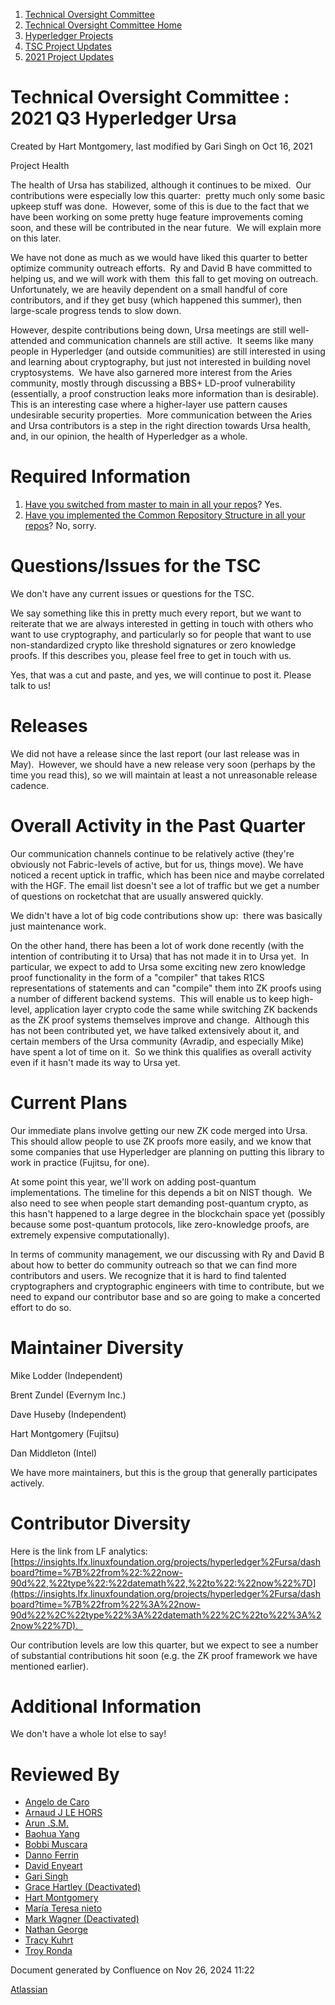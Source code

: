 1. [Technical Oversight Committee](index.html)
2. [Technical Oversight Committee Home](Technical-Oversight-Committee-Home_21430274.html)
3. [Hyperledger Projects](Hyperledger-Projects_21447704.html)
4. [TSC Project Updates](TSC-Project-Updates_21430854.html)
5. [2021 Project Updates](2021-Project-Updates_21452543.html)

# Technical Oversight Committee : 2021 Q3 Hyperledger Ursa

Created by Hart Montgomery, last modified by Gari Singh on Oct 16, 2021

Project Health

The health of Ursa has stabilized, although it continues to be mixed.  Our contributions were especially low this quarter:  pretty much only some basic upkeep stuff was done.  However, some of this is due to the fact that we have been working on some pretty huge feature improvements coming soon, and these will be contributed in the near future.  We will explain more on this later.

We have not done as much as we would have liked this quarter to better optimize community outreach efforts.  Ry and David B have committed to helping us, and we will work with them  this fall to get moving on outreach.  Unfortunately, we are heavily dependent on a small handful of core contributors, and if they get busy (which happened this summer), then large-scale progress tends to slow down.

However, despite contributions being down, Ursa meetings are still well-attended and communication channels are still active.  It seems like many people in Hyperledger (and outside communities) are still interested in using and learning about cryptography, but just not interested in building novel cryptosystems.  We have also garnered more interest from the Aries community, mostly through discussing a BBS+ LD-proof vulnerability (essentially, a proof construction leaks more information than is desirable).  This is an interesting case where a higher-layer use pattern causes undesirable security properties.  More communication between the Aries and Ursa contributors is a step in the right direction towards Ursa health, and, in our opinion, the health of Hyperledger as a whole.

# Required Information

1. [Have you switched from master to main in all your repos](https://lf-hyperledger.atlassian.net/wiki/display/TSC/Projects+have+two+quarters+to+comply+with+common+repo+structure?focusedCommentId=21452776)? Yes.
2. [Have you implemented the Common Repository Structure in all your repos](https://tsc.hyperledger.org/repository-structure.html)? No, sorry.

# Questions/Issues for the TSC

We don't have any current issues or questions for the TSC.

We say something like this in pretty much every report, but we want to reiterate that we are always interested in getting in touch with others who want to use cryptography, and particularly so for people that want to use non-standardized crypto like threshold signatures or zero knowledge proofs. If this describes you, please feel free to get in touch with us.

Yes, that was a cut and paste, and yes, we will continue to post it. Please talk to us!

# Releases

We did not have a release since the last report (our last release was in May).  However, we should have a new release very soon (perhaps by the time you read this), so we will maintain at least a not unreasonable release cadence.

# Overall Activity in the Past Quarter

Our communication channels continue to be relatively active (they're obviously not Fabric-levels of active, but for us, things move). We have noticed a recent uptick in traffic, which has been nice and maybe correlated with the HGF. The email list doesn't see a lot of traffic but we get a number of questions on rocketchat that are usually answered quickly.

We didn't have a lot of big code contributions show up:  there was basically just maintenance work.

On the other hand, there has been a lot of work done recently (with the intention of contributing it to Ursa) that has not made it in to Ursa yet.  In particular, we expect to add to Ursa some exciting new zero knowledge proof functionality in the form of a "compiler" that takes R1CS representations of statements and can "compile" them into ZK proofs using a number of different backend systems.  This will enable us to keep high-level, application layer crypto code the same while switching ZK backends as the ZK proof systems themselves improve and change.  Although this has not been contributed yet, we have talked extensively about it, and certain members of the Ursa community (Avradip, and especially Mike) have spent a lot of time on it.  So we think this qualifies as overall activity even if it hasn't made its way to Ursa yet.

# Current Plans

Our immediate plans involve getting our new ZK code merged into Ursa.  This should allow people to use ZK proofs more easily, and we know that some companies that use Hyperledger are planning on putting this library to work in practice (Fujitsu, for one).  

At some point this year, we'll work on adding post-quantum implementations. The timeline for this depends a bit on NIST though.  We also need to see when people start demanding post-quantum crypto, as this hasn't happened to a large degree in the blockchain space yet (possibly because some post-quantum protocols, like zero-knowledge proofs, are extremely expensive computationally).

In terms of community management, we our discussing with Ry and David B about how to better do community outreach so that we can find more contributors and users. We recognize that it is hard to find talented cryptographers and cryptographic engineers with time to contribute, but we need to expand our contributor base and so are going to make a concerted effort to do so.

# Maintainer Diversity

Mike Lodder (Independent)

Brent Zundel (Evernym Inc.)

Dave Huseby (Independent)

Hart Montgomery (Fujitsu)

Dan Middleton (Intel)

We have more maintainers, but this is the group that generally participates actively.  

# Contributor Diversity

Here is the link from LF analytics:  [https://insights.lfx.linuxfoundation.org/projects/hyperledger%2Fursa/dashboard?time=%7B%22from%22:%22now-90d%22,%22type%22:%22datemath%22,%22to%22:%22now%22%7D](https://insights.lfx.linuxfoundation.org/projects/hyperledger%2Fursa/dashboard?time=%7B%22from%22%3A%22now-90d%22%2C%22type%22%3A%22datemath%22%2C%22to%22%3A%22now%22%7D).  

Our contribution levels are low this quarter, but we expect to see a number of substantial contributions hit soon (e.g. the ZK proof framework we have mentioned earlier).

# Additional Information

We don't have a whole lot else to say!  

# Reviewed By

- [Angelo de Caro](https://lf-hyperledger.atlassian.net/wiki/people/70121:d6b0f0e4-825f-4f16-88e1-4d14e95f2f10?ref=confluence)
- [Arnaud J LE HORS](https://lf-hyperledger.atlassian.net/wiki/people/70121:0e75e3b8-500a-4067-9f7e-ed46e91bcb9d?ref=confluence)
- [Arun .S.M.](https://lf-hyperledger.atlassian.net/wiki/people/621a0e5097d313006ba7386a?ref=confluence)
- [Baohua Yang](https://lf-hyperledger.atlassian.net/wiki/people/557058:17d87dbf-05fe-4c1b-84cf-fd69f7fcbb20?ref=confluence)
- [Bobbi Muscara](https://lf-hyperledger.atlassian.net/wiki/people/5c4cb1b7d8bbb7445c0a457e?ref=confluence)
- [Danno Ferrin](https://lf-hyperledger.atlassian.net/wiki/people/5b7f2d80c4e4892a5b789551?ref=confluence)
- [David Enyeart](https://lf-hyperledger.atlassian.net/wiki/people/712020:30d7e775-8a5d-4896-8950-8da2af027639?ref=confluence)
- [Gari Singh](https://lf-hyperledger.atlassian.net/wiki/people/557058:51429e31-90f4-4684-b7cd-9a4fe15ff188?ref=confluence)
- [Grace Hartley (Deactivated)](https://lf-hyperledger.atlassian.net/wiki/people/5c3e0cd1ff324728a1db2448?ref=confluence)
- [Hart Montgomery](https://lf-hyperledger.atlassian.net/wiki/people/712020:86f447c0-86dc-43b3-ac03-6a31923bbb84?ref=confluence)
- [María Teresa nieto](https://lf-hyperledger.atlassian.net/wiki/people/5d36fa46af1d920bc99755b6?ref=confluence)
- [Mark Wagner (Deactivated)](https://lf-hyperledger.atlassian.net/wiki/people/70121:81b88945-c9ef-40fe-9224-207bdb280922?ref=confluence)
- [Nathan George](https://lf-hyperledger.atlassian.net/wiki/people/712020:3e7556ab-cdb8-47f5-8b68-12a3378021fd?ref=confluence)
- [Tracy Kuhrt](https://lf-hyperledger.atlassian.net/wiki/people/712020:eb6ae9c3-aa8e-40ba-9dab-a6969b1ac52e?ref=confluence)
- [Troy Ronda](https://lf-hyperledger.atlassian.net/wiki/people/557058:c854f35a-2b58-4be3-9003-ca2a67495580?ref=confluence)

Document generated by Confluence on Nov 26, 2024 11:22

[Atlassian](http://www.atlassian.com/)
